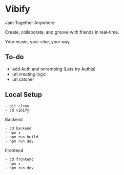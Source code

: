 # Vibify
Jam Together Anywhere

Create, collaborate, and groove with friends in real-time.

Your music, your vibe, your way.


## To-do
- add Auth and onramping (Lets try Authjs)
- url creating logic
- url catcher


## Local Setup

```
- git clone
- cd vibify
```

Backend
```
- cd backend
- npm i 
- npm run build
- npm run dev
```

Frontend
```
- cd frontend
- npm i 
- npm run dev
```


